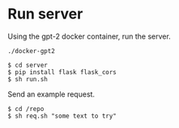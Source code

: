 # Run server

Using the gpt-2 docker container, run the server.

```
./docker-gpt2

$ cd server
$ pip install flask flask_cors
$ sh run.sh
```

Send an example request.

```
$ cd /repo
$ sh req.sh "some text to try"
```


